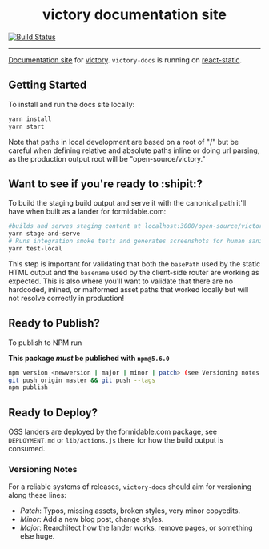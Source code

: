 <h1 align="center">victory documentation site</h1>

[![Build Status](https://travis-ci.com/FormidableLabs/victory-docs.svg?branch=master)](https://travis-ci.com/FormidableLabs/victory-docs)

***

[Documentation site](https://formidable.com/open-source/victory/) for [victory](https://github.com/FormidableLabs/victory). `victory-docs` is running on [react-static](https://github.com/nozzle/react-static).


## Getting Started

To install and run the docs site locally:

```bash
yarn install
yarn start
```
Note that paths in local development are based on a root of "/" but be careful when defining relative and absolute paths
inline or doing url parsing, as the production output root will be "open-source/victory."

## Want to see if you're ready to :shipit:?
To build the staging build output and serve it with the canonical path it'll have when built as a lander for formidable.com:
```bash
#builds and serves staging content at localhost:3000/open-source/victory
yarn stage-and-serve
# Runs integration smoke tests and generates screenshots for human sanity-checking
yarn test-local 
```
This step is important for validating that both the `basePath` used by the static HTML output and the `basename` used
by the client-side router are working as expected. This is also where you'll want to validate that there are no hardcoded, 
inlined, or malformed asset paths that worked locally but will not resolve correctly in production!

## Ready to Publish?
To publish to NPM run

**This package _must_ be published with `npm@5.6.0`**

```bash
npm version <newversion | major | minor | patch> (see Versioning notes below)
git push origin master && git push --tags
npm publish
```

## Ready to Deploy?
OSS landers are deployed by the formidable.com package, see `DEPLOYMENT.md` or `lib/actions.js` there for how 
the build output is consumed. 

### Versioning Notes

For a reliable systems of releases, `victory-docs` should aim for versioning along these lines:

- *Patch*: Typos, missing assets, broken styles, very minor copyedits.
- *Minor*: Add a new blog post, change styles.
- *Major*: Rearchitect how the lander works, remove pages, or something else huge.

